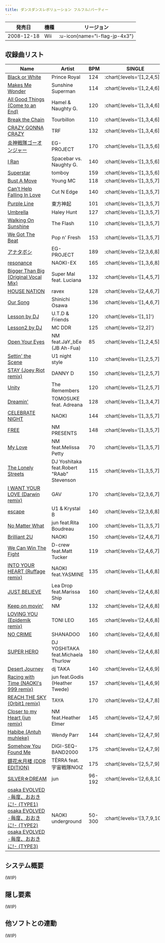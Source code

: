 ```yaml
---
title: ダンスダンスレボリューション フルフル♪パーティー
---
```


|発売日|機種|リージョン|
|------|----|---------|
|2008-12-18|Wii| :u-icon{name="i-flag-jp-4x3"} |

## 収録曲リスト

|Name|Artist|BPM|SINGLE|DOUBLE|
|----|------|---|------|------|
|[Black or White](/wii-jp/furufuru/black-or-white)|Prince Royal|124| :chart{:levels='[1,2,4,5]'} |
|[Makes Me Wonder](/wii-jp/furufuru/makes-me-wonder)|Sunshine Superman|114| :chart{:levels='[1,2,4,6]'} |
|[All Good Things (Come to an End)](/wii-jp/furufuru/all-good-things)|Hamel & Naughty G.|120| :chart{:levels='[1,3,4,6]'} |
|[Break the Chain](/wii-jp/furufuru/break-the-chain)|Tourbillon|110| :chart{:levels='[1,3,4,6]'} |
|[CRAZY GONNA CRAZY](/wii-jp/furufuru/crazy-gonna-crazy)|TRF|132| :chart{:levels='[1,3,4,6]'} |
|[炎神戦隊ゴーオンジャー](/wii-jp/furufuru/engine-sentai-go-onger)|EG-PROJECT|170| :chart{:levels='[1,3,5,6]'} |
|[I Ran](/wii-jp/furufuru/i-ran)|Spacebar vs. Naughty G.|140| :chart{:levels='[1,3,5,6]'} |
|[Superstar](/wii-jp/furufuru/superstar)|tomboy|159| :chart{:levels='[1,3,5,6]'} |
|[Bust A Move](/wii-jp/furufuru/bust-a-move)|Young MC|118| :chart{:levels='[1,3,5,7]'} |
|[Can't Help Falling In Love](/wii-jp/furufuru/cant-help-falling-in-love)|Cut N Edge|140| :chart{:levels='[1,3,5,7]'} |
|[Purple Line](/wii-jp/furufuru/purple-line)|東方神起|101| :chart{:levels='[1,3,5,7]'} |
|[Umbrella](/wii-jp/furufuru/umbrella)|Haley Hunt|127| :chart{:levels='[1,3,5,7]'} |
|[Walking On Sunshine](/wii-jp/furufuru/walking-on-sunshine)|The Flash|110| :chart{:levels='[1,3,5,7]'} |
|[We Got The Beat](/wii-jp/furufuru/we-got-the-beat)|Pop n' Fresh|153| :chart{:levels='[1,3,5,7]'} |
|[アナタボシ](/wii-jp/furufuru/anataboshi)|EG-PROJECT|189| :chart{:levels='[2,3,6,8]'} |
|[resonance](/wii-jp/furufuru/resonance)|NAOKI-EX|165| :chart{:levels='[1,3,6,8]'} |
|[Bigger Than Big (Original Vocal Mix)](/wii-jp/furufuru/bigger-than-big)|Super Mal feat. Luciana|132| :chart{:levels='[1,4,5,7]'} |
|[HOUSE NATION](/wii-jp/furufuru/house-nation)|ravex|128| :chart{:levels='[2,4,6,7]'} |
|[Our Song](/wii-jp/furufuru/our-song)|Shinichi Osawa|136| :chart{:levels='[1,4,6,7]'} |
|[Lesson by DJ](/wii-jp/hottest/lesson-by-dj)|U.T.D & Friends|120| :chart{:levels='[1,1]'} |
|[Lesson2 by DJ](/wii-jp/furufuru/lesson2-by-dj)|MC DDR|125| :chart{:levels='[2,2]'} |
|[Open Your Eyes](/wii-jp/furufuru/open-your-eyes)|NM feat.JaY_bEe (JB Ah-Fua)|85| :chart{:levels='[1,2,4,5]'} |
|[Settin' the Scene](/wii-jp/furufuru/settin-the-scene)|U1 night style|110| :chart{:levels='[1,2,5,7]'} |
|[STAY (Joey Riot remix)](/wii-jp/furufuru/stay)|DANNY D|150| :chart{:levels='[1,2,5,7]'} |
|[Unity](/wii-jp/furufuru/unity)|The Remembers|120| :chart{:levels='[1,2,5,7]'} |
|[Dreamin'](/wii-jp/furufuru/dreamin)|TOMOSUKE feat. Adreana|128| :chart{:levels='[1,3,4,7]'} |
|[CELEBRATE NIGHT](/wii-jp/furufuru/celebrate-night)|NAOKI|144| :chart{:levels='[1,3,5,7]'} |
|[FREE](/wii-jp/furufuru/free)|NM PRESENTS|148| :chart{:levels='[1,3,5,7]'} |
|[My Love](/wii-jp/furufuru/my-love)|NM feat.Melissa Petty|70| :chart{:levels='[1,3,5,7]'} |
|[The Lonely Streets](/wii-jp/furufuru/the-lonely-streets)|DJ Yoshitaka feat.Robert "RAab" Stevenson|115| :chart{:levels='[1,3,5,7]'} |
|[I WANT YOUR LOVE (Darwin remix)](/wii-jp/furufuru/i-want-your-love)|GAV|170| :chart{:levels='[2,3,6,7]'} |
|[escape](/wii-jp/furufuru/escape)|U1 & Krystal B|140| :chart{:levels='[2,3,6,8]'} |
|[No Matter What](/wii-jp/furufuru/no-matter-what)|jun feat.Rita Boudreau|100| :chart{:levels='[1,3,5,7]'} |
|[Brilliant 2U](/wii-jp/furufuru/brilliant-2u)|NAOKI|150| :chart{:levels='[2,4,6,7]'} |
|[We Can Win The Fight](/wii-jp/furufuru/we-can-win-the-fight)|D-crew feat.Matt Tucker|119| :chart{:levels='[2,4,6,7]'} |
|[INTO YOUR HEART (Ruffage remix)](/wii-jp/furufuru/into-your-heart)|NAOKI feat.YASMINE|135| :chart{:levels='[1,4,6,8]'} |
|[JUST BELIEVE](/wii-jp/furufuru/just-believe)|Lea Drop feat.Marissa Ship|160| :chart{:levels='[2,4,6,8]'} |
|[Keep on movin'](/wii-jp/furufuru/keep-on-movin)|NM|132| :chart{:levels='[2,4,6,8]'} |
|[LOVING YOU (Epidemik remix)](/wii-jp/furufuru/loving-you)|TONI LEO|165| :chart{:levels='[2,4,6,8]'} |
|[NO CRIME](/wii-jp/furufuru/no-crime)|SHANADOO|160| :chart{:levels='[2,4,6,8]'} |
|[SUPER HERO](/wii-jp/furufuru/super-hero)|DJ YOSHITAKA feat.Michaela Thurlow|180| :chart{:levels='[2,4,6,8]'} |
|[Desert Journey](/wii-jp/furufuru/desert-journey)|dj TAKA|140| :chart{:levels='[2,4,6,9]'} |
|[Racing with Time (NAOKI's 999 remix)](/wii-jp/furufuru/racing-with-time)|jun feat.Godis (Heather Twede)|157| :chart{:levels='[1,4,6,9]'} |
|[REACH THE SKY (Orbit1 remix)](/wii-jp/furufuru/reach-the-sky)|TAYA|170| :chart{:levels='[2,4,7,8]'} |
|[Closer to my Heart (jun remix)](/wii-jp/furufuru/closer-to-my-heart)|NM feat.Heather Elmer|145| :chart{:levels='[2,4,7,9]'} |
|[Habibe (Antuh muhleke)](/wii-jp/furufuru/habibe)|Wendy Parr|144| :chart{:levels='[2,4,7,9]'} |
|[Somehow You Found Me](/wii-jp/furufuru/somehow-you-found-me)|DIGI-SEQ-BAND2000|175| :chart{:levels='[2,4,7,9]'} |
|[鏡花水月楼 (DDR EDITION)](/wii-jp/furufuru/kyoka-suigetsu-row)|TЁЯRA feat.宇宙戦隊NOIZ|175| :chart{:levels='[2,5,7,9]'} |
|[SILVER☆DREAM](/wii-jp/furufuru/silver-dream)|jun|96-192| :chart{:levels='[2,6,8,10]'} |
|[osaka EVOLVED -毎度、おおきに!- (TYPE1)](/wii-jp/furufuru/osaka-evolved-type1)<br/>[osaka EVOLVED -毎度、おおきに!- (TYPE2)](/wii-jp/furufuru/osaka-evolved-type2)<br/>[osaka EVOLVED -毎度、おおきに!- (TYPE3)](/wii-jp/furufuru/osaka-evolved-type1)|NAOKI underground|50-300| :chart{:levels='[3,7,9,10]'} |

## システム概要

(WIP)

## 隠し要素

(WIP)

## 他ソフトとの連動

(WIP)
